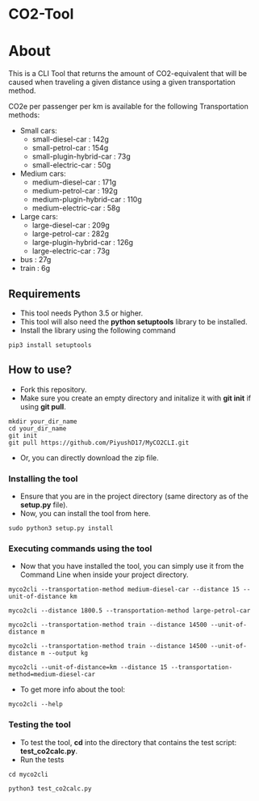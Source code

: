# CO2-Tool

# About
This is a CLI Tool that returns the amount of CO2-equivalent that will be caused when traveling a given distance using a given transportation method.

CO2e per passenger per km is available for the following Transportation methods:
* Small cars:
  * small-diesel-car : 142g
  * small-petrol-car : 154g
  * small-plugin-hybrid-car : 73g
  * small-electric-car : 50g
* Medium cars:
  * medium-diesel-car : 171g
  * medium-petrol-car : 192g
  * medium-plugin-hybrid-car : 110g
  * medium-electric-car : 58g
* Large cars:
  * large-diesel-car : 209g
  * large-petrol-car : 282g
  * large-plugin-hybrid-car : 126g
  * large-electric-car : 73g
* bus : 27g
* train : 6g

## Requirements
* This tool needs Python 3.5 or higher.
* This tool will also need the **python setuptools** library to be installed.
* Install the library using the following command

```
pip3 install setuptools
```

## How to use?
* Fork this repository.
* Make sure you create an empty directory and initalize it with **git init** if using **git pull**.

```
mkdir your_dir_name
cd your_dir_name
git init
git pull https://github.com/PiyushD17/MyCO2CLI.git
```

* Or, you can directly download the zip file.

### Installing the tool
* Ensure that you are in the project directory (same directory as of the **setup.py** file).
* Now, you can install the tool from here.

```
sudo python3 setup.py install
```
### Executing commands using the tool
* Now that you have installed the tool, you can simply use it from the Command Line when inside your project directory.
```
myco2cli --transportation-method medium-diesel-car --distance 15 --unit-of-distance km

myco2cli --distance 1800.5 --transportation-method large-petrol-car

myco2cli --transportation-method train --distance 14500 --unit-of-distance m

myco2cli --transportation-method train --distance 14500 --unit-of-distance m --output kg

myco2cli --unit-of-distance=km --distance 15 --transportation-method=medium-diesel-car
```
* To get more info about the tool:
```
myco2cli --help
```
### Testing the tool
* To test the tool, **cd** into the directory that contains the test script: **test_co2calc.py**.
* Run the tests

```
cd myco2cli

python3 test_co2calc.py
```

